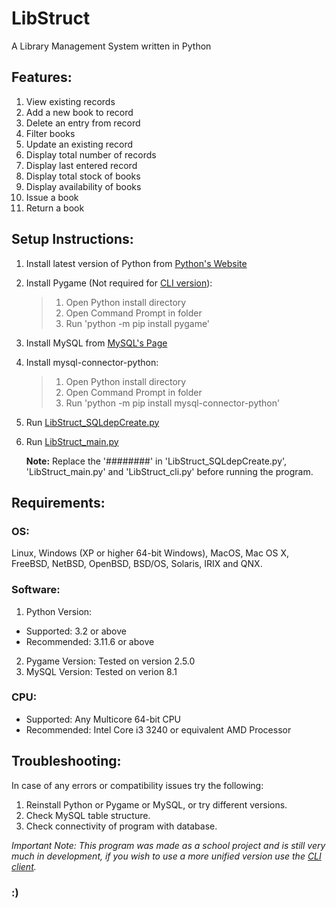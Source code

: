 # LibStruct
 A Library Management System written in Python

## Features:
  1.  View existing records
  2.  Add a new book to record
  3.  Delete an entry from record
  4.  Filter books
  5.  Update an existing record
  6.  Display total number of records
  7.  Display last entered record
  8.  Display total stock of books
  9.  Display availability of books
  10. Issue a book
  11. Return a book

## Setup Instructions:
1. Install latest version of Python from [Python's Website](https://www.python.org/downloads/)
2. Install Pygame (Not required for [CLI version](/LibStruct_cli.py)):
   > 1) Open Python install directory
   > 2) Open Command Prompt in folder
   > 3) Run 'python -m pip install pygame'
3. Install MySQL from [MySQL's Page](https://dev.mysql.com/downloads/installer/#:~:text=MySQL%20Installer%208.0.35,final%20series%20with%20MySQL%20Installer.)
4. Install mysql-connector-python:
   > 1) Open Python install directory
   > 2) Open Command Prompt in folder
   > 3) Run 'python -m pip install mysql-connector-python'
5. Run [LibStruct_SQLdepCreate.py](/LibStruct_SQLdepCreate.py)
6. Run [LibStruct_main.py](/LibStruct-GUI/LibStruct_main.py)
   
   **Note:** Replace the '########' in 'LibStruct_SQLdepCreate.py', 'LibStruct_main.py' and 'LibStruct_cli.py' before running the program. 

## Requirements:
### OS:
Linux, Windows (XP or higher 64-bit Windows), MacOS, Mac OS X, FreeBSD, NetBSD, OpenBSD, BSD/OS, Solaris, IRIX and QNX.

### Software:

1. Python Version:
+ Supported: 3.2 or above
+ Recommended: 3.11.6 or above
2.  Pygame Version:
		Tested on version 2.5.0
3. MySQL Version:
		Tested on verion 8.1

### CPU:
- Supported: Any Multicore 64-bit CPU
- Recommended: Intel Core i3 3240 or equivalent AMD Processor

## Troubleshooting: 
In case of any errors or compatibility issues try the following:

1) Reinstall Python or Pygame or MySQL, or try different versions.
2) Check MySQL table structure.
3) Check connectivity of program with database.

_Important Note: This program was made as a school project and is still very much in development, if you wish to use a more unified version use the [CLI client](/LibStruct_cli.py)._

### :)
